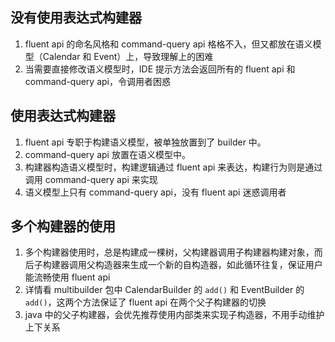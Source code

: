 ## 没有使用表达式构建器
1. fluent api 的命名风格和 command-query api 格格不入，但又都放在语义模型（Calendar 和 Event）上，导致理解上的困难
2. 当需要直接修改语义模型时，IDE 提示方法会返回所有的 fluent api 和 command-query api，令调用者困惑

## 使用表达式构建器
1. fluent api 专职于构建语义模型，被单独放置到了 builder 中。
2. command-query api 放置在语义模型中。
3. 构建器构造语义模型时，构建逻辑通过 fluent api 来表达，构建行为则是通过调用 command-query api 来实现
4. 语义模型上只有 command-query api，没有 fluent api 迷惑调用者

## 多个构建器的使用
1. 多个构建器使用时，总是构建成一棵树，父构建器调用子构建器构建对象，而后子构建器调用父构造器来生成一个新的自构造器，如此循环往复，保证用户能流畅使用 fluent api
2. 详情看 multibuilder 包中 CalendarBuilder 的 ```add()``` 和 EventBuilder 的 ```add()```，这两个方法保证了 fluent api 在两个父子构建器的切换
3. java 中的父子构建器，会优先推荐使用内部类来实现子构造器，不用手动维护上下关系